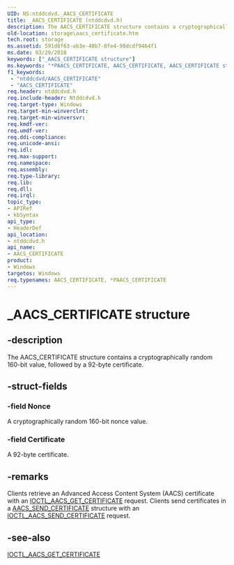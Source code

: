 ```yaml
---
UID: NS:ntddcdvd._AACS_CERTIFICATE
title: _AACS_CERTIFICATE (ntddcdvd.h)
description: The AACS_CERTIFICATE structure contains a cryptographically random 160-bit value, followed by a 92-byte certificate.
old-location: storage\aacs_certificate.htm
tech.root: storage
ms.assetid: 591d8f63-ab3e-48b7-8fe4-98dcdf9464f1
ms.date: 03/29/2018
keywords: ["_AACS_CERTIFICATE structure"]
ms.keywords: "*PAACS_CERTIFICATE, AACS_CERTIFICATE, AACS_CERTIFICATE structure [Storage Devices], PAACS_CERTIFICATE, PAACS_CERTIFICATE structure pointer [Storage Devices], _AACS_CERTIFICATE, ntddcdvd/AACS_CERTIFICATE, ntddcdvd/PAACS_CERTIFICATE, storage.aacs_certificate, structs-DVD_0eedee44-0be8-462e-84ac-e5efbc37fc82.xml"
f1_keywords:
 - "ntddcdvd/AACS_CERTIFICATE"
 - "AACS_CERTIFICATE"
req.header: ntddcdvd.h
req.include-header: Ntddcdvd.h
req.target-type: Windows
req.target-min-winverclnt: 
req.target-min-winversvr: 
req.kmdf-ver: 
req.umdf-ver: 
req.ddi-compliance: 
req.unicode-ansi: 
req.idl: 
req.max-support: 
req.namespace: 
req.assembly: 
req.type-library: 
req.lib: 
req.dll: 
req.irql: 
topic_type:
- APIRef
- kbSyntax
api_type:
- HeaderDef
api_location:
- ntddcdvd.h
api_name:
- AACS_CERTIFICATE
product:
- Windows
targetos: Windows
req.typenames: AACS_CERTIFICATE, *PAACS_CERTIFICATE
---
```


# _AACS_CERTIFICATE structure


## -description


The AACS_CERTIFICATE structure contains a cryptographically random 160-bit value, followed by a 92-byte certificate.


## -struct-fields




### -field Nonce

A cryptographically random 160-bit nonce value.


### -field Certificate

A 92-byte certificate.


## -remarks



Clients retrieve an Advanced Access Content System (AACS) certificate with an <a href="https://docs.microsoft.com/windows-hardware/drivers/ddi/ntddcdvd/ni-ntddcdvd-ioctl_aacs_get_certificate">IOCTL_AACS_GET_CERTIFICATE</a> request. Clients send certificates in a <a href="https://docs.microsoft.com/windows-hardware/drivers/ddi/ntddcdvd/ns-ntddcdvd-_aacs_send_certificate">AACS_SEND_CERTIFICATE</a> structure with an <a href="https://docs.microsoft.com/windows-hardware/drivers/ddi/ntddcdvd/ni-ntddcdvd-ioctl_aacs_send_certificate">IOCTL_AACS_SEND_CERTIFICATE</a> request.




## -see-also




<a href="https://docs.microsoft.com/windows-hardware/drivers/ddi/ntddcdvd/ni-ntddcdvd-ioctl_aacs_get_certificate">IOCTL_AACS_GET_CERTIFICATE</a>
 

 

